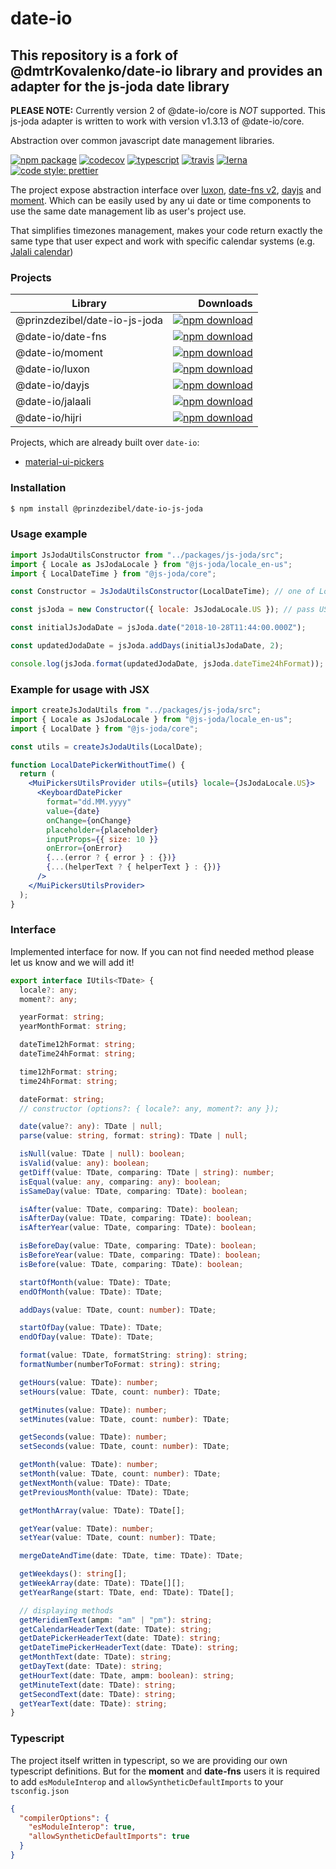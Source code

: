 # date-io

## This repository is a fork of @dmtrKovalenko/date-io library and provides an adapter for the js-joda date library

**PLEASE NOTE:** Currently version 2 of @date-io/core is _NOT_ supported. This js-joda adapter is written to work with version v1.3.13 of @date-io/core.

Abstraction over common javascript date management libraries.

[![npm package](https://img.shields.io/npm/v/@date-io/core.svg)](https://www.npmjs.org/package/@date-io/core)
[![codecov](https://codecov.io/gh/dmtrKovalenko/date-io/branch/master/graph/badge.svg)](https://codecov.io/gh/dmtrKovalenko/date-io)
[![typescript](https://img.shields.io/badge/typescript-first-blue.svg)](https://github.com/dmtrKovalenko/date-io)
[![travis](https://travis-ci.org/dmtrKovalenko/date-io.svg?branch=master)](https://travis-ci.org/dmtrKovalenko/date-io)
[![lerna](https://img.shields.io/badge/maintained%20with-lerna-cc00ff.svg)](https://lernajs.io/)
[![code style: prettier](https://img.shields.io/badge/code_style-prettier-ff69b4.svg?style=flat-square)](https://github.com/prettier/prettier)

The project expose abstraction interface over [luxon](https://moment.github.io/luxon/), [date-fns v2](https://github.com/date-fns/date-fns), [dayjs](https://github.com/iamkun/dayjs) and [moment](https://momentjs.com/).
Which can be easily used by any ui date or time components to use the same date management lib as user's project use.

That simplifies timezones management, makes your code return exactly the same type that user expect and work with specific calendar systems (e.g. [Jalali calendar](https://en.wikipedia.org/wiki/Jalali_calendar))

### Projects

| Library                       |                                                                                                                                       Downloads |
| ----------------------------- | ----------------------------------------------------------------------------------------------------------------------------------------------: |
| @prinzdezibel/date-io-js-joda | [![npm download](https://img.shields.io/npm/dm/@prinzdezibel/date-io-js-joda.svg)](https://www.npmjs.org/package/@prinzdezibel/date-io-js-joda) |
| @date-io/date-fns             |                         [![npm download](https://img.shields.io/npm/dm/@date-io/date-fns.svg)](https://www.npmjs.org/package/@date-io/date-fns) |
| @date-io/moment               |                             [![npm download](https://img.shields.io/npm/dm/@date-io/moment.svg)](https://www.npmjs.org/package/@date-io/moment) |
| @date-io/luxon                |                               [![npm download](https://img.shields.io/npm/dm/@date-io/luxon.svg)](https://www.npmjs.org/package/@date-io/luxon) |
| @date-io/dayjs                |                               [![npm download](https://img.shields.io/npm/dm/@date-io/dayjs.svg)](https://www.npmjs.org/package/@date-io/dayjs) |
| @date-io/jalaali              |                           [![npm download](https://img.shields.io/npm/dm/@date-io/jalaali.svg)](https://www.npmjs.org/package/@date-io/jalaali) |
| @date-io/hijri                |                               [![npm download](https://img.shields.io/npm/dm/@date-io/hijri.svg)](https://www.npmjs.org/package/@date-io/hijri) |

Projects, which are already built over `date-io`:

- [material-ui-pickers](https://github.com/dmtrKovalenko/material-ui-pickers)

### Installation

```sh
$ npm install @prinzdezibel/date-io-js-joda
```

### Usage example

```js
import JsJodaUtilsConstructor from "../packages/js-joda/src";
import { Locale as JsJodaLocale } from "@js-joda/locale_en-us";
import { LocalDateTime } from "@js-joda/core";

const Constructor = JsJodaUtilsConstructor(LocalDateTime); // one of LocalDateTime, LocalDate, LocalTime

const jsJoda = new Constructor({ locale: JsJodaLocale.US }); // pass US locale

const initialJsJodaDate = jsJoda.date("2018-10-28T11:44:00.000Z");

const updatedJodaDate = jsJoda.addDays(initialJsJodaDate, 2);

console.log(jsJoda.format(updatedJodaDate, jsJoda.dateTime24hFormat)); // "October 30 11:44"
```

### Example for usage with JSX

```jsx
import createJsJodaUtils from "../packages/js-joda/src";
import { Locale as JsJodaLocale } from "@js-joda/locale_en-us";
import { LocalDate } from "@js-joda/core";

const utils = createJsJodaUtils(LocalDate);

function LocalDatePickerWithoutTime() {
  return (
    <MuiPickersUtilsProvider utils={utils} locale={JsJodaLocale.US}>
      <KeyboardDatePicker
        format="dd.MM.yyyy"
        value={date}
        onChange={onChange}
        placeholder={placeholder}
        inputProps={{ size: 10 }}
        onError={onError}
        {...(error ? { error } : {})}
        {...(helperText ? { helperText } : {})}
      />
    </MuiPickersUtilsProvider>
  );
}
```

### Interface

Implemented interface for now. If you can not find needed method please let us know and we will add it!

```ts
export interface IUtils<TDate> {
  locale?: any;
  moment?: any;

  yearFormat: string;
  yearMonthFormat: string;

  dateTime12hFormat: string;
  dateTime24hFormat: string;

  time12hFormat: string;
  time24hFormat: string;

  dateFormat: string;
  // constructor (options?: { locale?: any, moment?: any });

  date(value?: any): TDate | null;
  parse(value: string, format: string): TDate | null;

  isNull(value: TDate | null): boolean;
  isValid(value: any): boolean;
  getDiff(value: TDate, comparing: TDate | string): number;
  isEqual(value: any, comparing: any): boolean;
  isSameDay(value: TDate, comparing: TDate): boolean;

  isAfter(value: TDate, comparing: TDate): boolean;
  isAfterDay(value: TDate, comparing: TDate): boolean;
  isAfterYear(value: TDate, comparing: TDate): boolean;

  isBeforeDay(value: TDate, comparing: TDate): boolean;
  isBeforeYear(value: TDate, comparing: TDate): boolean;
  isBefore(value: TDate, comparing: TDate): boolean;

  startOfMonth(value: TDate): TDate;
  endOfMonth(value: TDate): TDate;

  addDays(value: TDate, count: number): TDate;

  startOfDay(value: TDate): TDate;
  endOfDay(value: TDate): TDate;

  format(value: TDate, formatString: string): string;
  formatNumber(numberToFormat: string): string;

  getHours(value: TDate): number;
  setHours(value: TDate, count: number): TDate;

  getMinutes(value: TDate): number;
  setMinutes(value: TDate, count: number): TDate;

  getSeconds(value: TDate): number;
  setSeconds(value: TDate, count: number): TDate;

  getMonth(value: TDate): number;
  setMonth(value: TDate, count: number): TDate;
  getNextMonth(value: TDate): TDate;
  getPreviousMonth(value: TDate): TDate;

  getMonthArray(value: TDate): TDate[];

  getYear(value: TDate): number;
  setYear(value: TDate, count: number): TDate;

  mergeDateAndTime(date: TDate, time: TDate): TDate;

  getWeekdays(): string[];
  getWeekArray(date: TDate): TDate[][];
  getYearRange(start: TDate, end: TDate): TDate[];

  // displaying methods
  getMeridiemText(ampm: "am" | "pm"): string;
  getCalendarHeaderText(date: TDate): string;
  getDatePickerHeaderText(date: TDate): string;
  getDateTimePickerHeaderText(date: TDate): string;
  getMonthText(date: TDate): string;
  getDayText(date: TDate): string;
  getHourText(date: TDate, ampm: boolean): string;
  getMinuteText(date: TDate): string;
  getSecondText(date: TDate): string;
  getYearText(date: TDate): string;
}
```

### Typescript

The project itself written in typescript, so we are providing our own typescript definitions. But for the **moment** and **date-fns** users it is required to add `esModuleInterop` and `allowSyntheticDefaultImports` to your `tsconfig.json`

```json
{
  "compilerOptions": {
    "esModuleInterop": true,
    "allowSyntheticDefaultImports": true
  }
}
```
